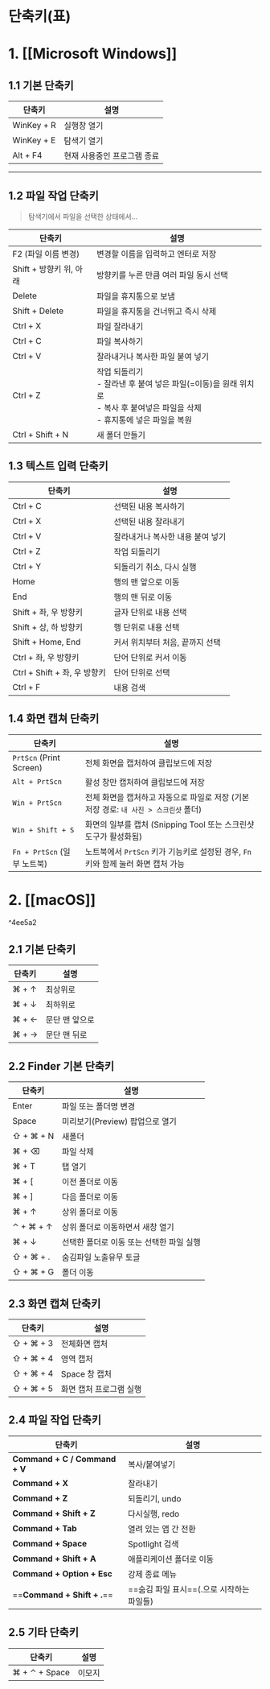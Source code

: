 # 단축키(표)
# 1. [[Microsoft Windows]]
## 1.1 기본 단축키

| 단축키        | 설명              |
| ---------- | --------------- |
| WinKey + R | 실행창 열기          |
| WinKey + E | 탐색기 열기          |
| Alt + F4   | 현재 사용중인 프로그램 종료 |

---

## 1.2 파일 작업 단축키

> 탐색기에서 파일을 선택한 상태에서...

| 단축키               | 설명                                                                                     |
| ----------------- | -------------------------------------------------------------------------------------- |
| F2 (파일 이름 변경)     | 변경할 이름을 입력하고 엔터로 저장                                                                    |
| Shift + 방향키 위, 아래 | 방향키를 누른 만큼 여러 파일 동시 선택                                                                 |
| Delete            | 파일을 휴지통으로 보냄                                                                           |
| Shift + Delete    | 파일을 휴지통을 건너뛰고 즉시 삭제                                                                    |
| Ctrl + X          | 파일 잘라내기                                                                                |
| Ctrl + C          | 파일 복사하기                                                                                |
| Ctrl + V          | 잘라내거나 복사한 파일 붙여 넣기                                                                     |
| Ctrl + Z          | 작업 되돌리기 <br> - 잘라낸 후 붙여 넣은 파일(=이동)을 원래 위치로<br> - 복사 후 붙여넣은 파일을 삭제<br> - 휴지통에 넣은 파일을 복원 |
| Ctrl + Shift + N  | 새 폴더 만들기                                                                               |

## 1.3 텍스트 입력 단축키

| 단축키                      | 설명                                |
|-----------------------------|-------------------------------------|
| Ctrl + C                   | 선택된 내용 복사하기                |
| Ctrl + X                   | 선택된 내용 잘라내기                |
| Ctrl + V                   | 잘라내거나 복사한 내용 붙여 넣기    |
| Ctrl + Z                   | 작업 되돌리기                      |
| Ctrl + Y                   | 되돌리기 취소, 다시 실행            |
| Home                       | 행의 맨 앞으로 이동                |
| End                        | 행의 맨 뒤로 이동                  |
| Shift + 좌, 우 방향키        | 글자 단위로 내용 선택              |
| Shift + 상, 하 방향키        | 행 단위로 내용 선택                |
| Shift + Home, End          | 커서 위치부터 처음, 끝까지 선택     |
| Ctrl + 좌, 우 방향키         | 단어 단위로 커서 이동              |
| Ctrl + Shift + 좌, 우 방향키 | 단어 단위로 선택                   |
| Ctrl + F                   | 내용 검색                          |

## 1.4 화면 캡쳐 단축키

| 단축키                     | 설명                                                    |
| ----------------------- | ----------------------------------------------------- |
| `PrtScn` (Print Screen) | 전체 화면을 캡처하여 클립보드에 저장                                  |
| `Alt + PrtScn`          | 활성 창만 캡처하여 클립보드에 저장                                   |
| `Win + PrtScn`          | 전체 화면을 캡처하고 자동으로 파일로 저장 (기본 저장 경로: `내 사진 > 스크린샷` 폴더)  |
| `Win + Shift + S`       | 화면의 일부를 캡처 (Snipping Tool 또는 스크린샷 도구가 활성화됨)           |
| `Fn + PrtScn` (일부 노트북)  | 노트북에서 `PrtScn` 키가 기능키로 설정된 경우, `Fn` 키와 함께 눌러 화면 캡처 가능 |


# 2. [[macOS]]
^4ee5a2

## 2.1 기본 단축키
| 단축키       | 설명                      |
| --------- | ----------------------- |
| ⌘ + ↑     | 최상위로                    |
| ⌘ + ↓     | 최하위로                    |
| ⌘ + ←     | 문단 맨 앞으로                |
| ⌘ + →     | 문단 맨 뒤로                 |

## 2.2 Finder 기본 단축키
| 단축키       | 설명                      |
| --------- | ----------------------- |
| Enter     | 파일 또는 폴더명 변경            |
| Space     | 미리보기(Preview) 팝업으로 열기   |
| ⇧ + ⌘ + N | 새폴더                     |
| ⌘ + ⌫     | 파일 삭제                   |
| ⌘ + T     | 탭 열기                    |
| ⌘ + [     | 이전 폴더로 이동               |
| ⌘ + ]     | 다음 폴더로 이동               |
| ⌘ + ↑     | 상위 폴더로 이동               |
| ⌃ + ⌘ + ↑ | 상위 폴더로 이동하면서 새창 열기      |
| ⌘ + ↓     | 선택한 폴더로 이동 또는 선택한 파일 실행 |
| ⇧ + ⌘ + . | 숨김파일 노출유무 토글            |
| ⇧ + ⌘ + G | 폴더 이동                   |
## 2.3 화면 캡쳐 단축키
| 단축키       | 설명            |
| --------- | ------------- |
| ⇧ + ⌘ + 3 | 전체화면 캡처       |
| ⇧ + ⌘ + 4 | 영역 캡처         |
| ⇧ + ⌘ + 4 | Space 창 캡처    |
| ⇧ + ⌘ + 5 | 화면 캡처 프로그램 실행 |

## 2.4 파일 작업 단축키

| 단축키                           | 설명                     |
| ----------------------------- | ---------------------- |
| **Command + C / Command + V** | 복사/붙여넣기                |
| **Command + X**               | 잘라내기                   |
| **Command + Z**               | 되돌리기, undo             |
| **Command + Shift + Z**       | 다시실행, redo             |
| **Command + Tab**             | 열려 있는 앱 간 전환           |
| **Command + Space**           | Spotlight 검색           |
| **Command + Shift + A**       | 애플리케이션 폴더로 이동          |
| **Command + Option + Esc**    | 강제 종료 메뉴               |
| ==**Command + Shift + .**==   | ==숨김 파일 표시==(.으로 시작하는 파일들) |



## 2.5 기타 단축키

| 단축키           | 설명  |
| ------------- | --- |
| ⌘ + ⌃ + Space | 이모지 |

